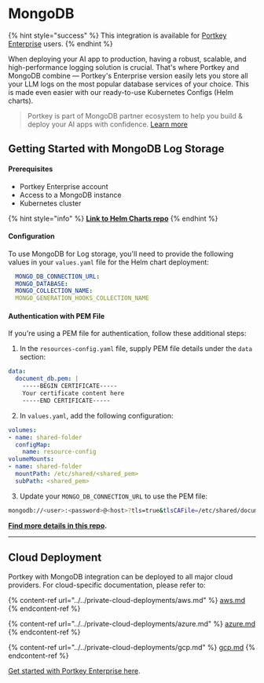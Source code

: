 # MongoDB

{% hint style="success" %}
This integration is available for [Portkey Enterprise](../../) users.
{% endhint %}

When deploying your AI app to production, having a robust, scalable, and high-performance logging solution is crucial. That's where Portkey and MongoDB combine — Portkey's Enterprise version easily lets you store all your LLM logs on the most popular database services of your choice. This is made even easier with our ready-to-use Kubernetes Configs (Helm charts).

> Portkey is part of MongoDB partner ecosystem to help you build & deploy your AI apps with confidence. [Learn more](https://cloud.mongodb.com/ecosystem/portkey-ai)

## Getting Started with MongoDB Log Storage

#### Prerequisites

* Portkey Enterprise account
* Access to a MongoDB instance
* Kubernetes cluster

{% hint style="info" %}
[**Link to Helm Charts repo**](https://github.com/Portkey-AI/helm-chart/tree/main/helm/enterprise)
{% endhint %}

#### Configuration

To use MongoDB for Log storage, you'll need to provide the following values in your `values.yaml` file for the Helm chart deployment:

```yaml
  MONGO_DB_CONNECTION_URL: 
  MONGO_DATABASE: 
  MONGO_COLLECTION_NAME:
  MONGO_GENERATION_HOOKS_COLLECTION_NAME
```

#### Authentication with PEM File

If you're using a PEM file for authentication, follow these additional steps:

1. In the `resources-config.yaml` file, supply PEM file details under the `data` section:

```yaml
data:
  document_db.pem: |
    -----BEGIN CERTIFICATE-----
    Your certificate content here
    -----END CERTIFICATE-----
```

2. In `values.yaml`, add the following configuration:

```yaml
volumes:
- name: shared-folder
  configMap:
    name: resource-config
volumeMounts:
- name: shared-folder
  mountPath: /etc/shared/<shared_pem>
  subPath: <shared_pem>
```

3. Update your `MONGO_DB_CONNECTION_URL` to use the PEM file:

```bash
mongodb://<user>:<password>@<host>?tls=true&tlsCAFile=/etc/shared/document_db.pem&retryWrites=false
```

[**Find more details in this repo**](https://github.com/Portkey-AI/helm-chart/blob/main/helm/enterprise/README.md)**.**

***

## Cloud Deployment

Portkey with MongoDB integration can be deployed to all major cloud providers. For cloud-specific documentation, please refer to:

{% content-ref url="../../private-cloud-deployments/aws.md" %}
[aws.md](../../private-cloud-deployments/aws.md)
{% endcontent-ref %}

{% content-ref url="../../private-cloud-deployments/azure.md" %}
[azure.md](../../private-cloud-deployments/azure.md)
{% endcontent-ref %}

{% content-ref url="../../private-cloud-deployments/gcp.md" %}
[gcp.md](../../private-cloud-deployments/gcp.md)
{% endcontent-ref %}

[Get started with Portkey Enterprise here](../../).
